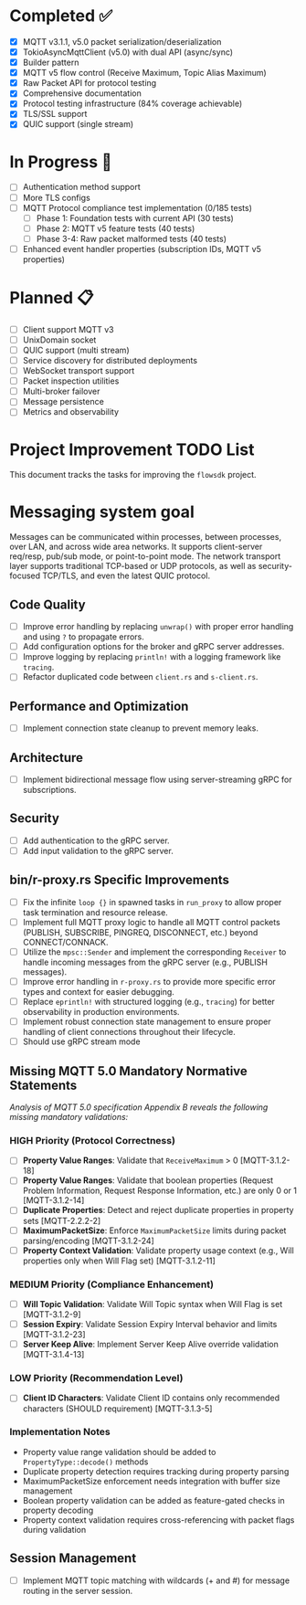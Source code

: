 # Completed ✅
- [x] MQTT v3.1.1, v5.0 packet serialization/deserialization
- [x] TokioAsyncMqttClient (v5.0) with dual API (async/sync)
- [x] Builder pattern
- [x] MQTT v5 flow control (Receive Maximum, Topic Alias Maximum)
- [x] Raw Packet API for protocol testing
- [x] Comprehensive documentation
- [x] Protocol testing infrastructure (84% coverage achievable)
- [x] TLS/SSL support
- [x] QUIC support (single stream)

# In Progress 🚧
- [ ] Authentication method support
- [ ] More TLS configs
- [ ] MQTT Protocol compliance test implementation (0/185 tests)
  - [ ] Phase 1: Foundation tests with current API (30 tests)
  - [ ] Phase 2: MQTT v5 feature tests (40 tests)  
  - [ ] Phase 3-4: Raw packet malformed tests (40 tests)
- [ ] Enhanced event handler properties (subscription IDs, MQTT v5 properties)

# Planned 📋
- [ ] Client support MQTT v3
- [ ] UnixDomain socket
- [ ] QUIC support (multi stream)
- [ ] Service discovery for distributed deployments
- [ ] WebSocket transport support
- [ ] Packet inspection utilities
- [ ] Multi-broker failover
- [ ] Message persistence
- [ ] Metrics and observability

# Project Improvement TODO List

This document tracks the tasks for improving the `flowsdk` project.

# Messaging system goal

Messages can be communicated within processes, between processes, over LAN, and across wide area networks. It supports client-server req/resp, pub/sub mode, or point-to-point mode. The network transport layer supports traditional TCP-based or UDP protocols, as well as security-focused TCP/TLS, and even the latest QUIC protocol.

## Code Quality 

- [ ] Improve error handling by replacing `unwrap()` with proper error handling and using `?` to propagate errors.
- [ ] Add configuration options for the broker and gRPC server addresses.
- [ ] Improve logging by replacing `println!` with a logging framework like `tracing`.
- [ ] Refactor duplicated code between `client.rs` and `s-client.rs`.

## Performance and Optimization

- [ ] Implement connection state cleanup to prevent memory leaks.

## Architecture

- [ ] Implement bidirectional message flow using server-streaming gRPC for subscriptions.

## Security

- [ ] Add authentication to the gRPC server.
- [ ] Add input validation to the gRPC server.

## bin/r-proxy.rs Specific Improvements

- [ ] Fix the infinite `loop {}` in spawned tasks in `run_proxy` to allow proper task termination and resource release.
- [ ] Implement full MQTT proxy logic to handle all MQTT control packets (PUBLISH, SUBSCRIBE, PINGREQ, DISCONNECT, etc.) beyond CONNECT/CONNACK.
- [ ] Utilize the `mpsc::Sender` and implement the corresponding `Receiver` to handle incoming messages from the gRPC server (e.g., PUBLISH messages).
- [ ] Improve error handling in `r-proxy.rs` to provide more specific error types and context for easier debugging.
- [ ] Replace `eprintln!` with structured logging (e.g., `tracing`) for better observability in production environments.
- [ ] Implement robust connection state management to ensure proper handling of client connections throughout their lifecycle.
- [ ] Should use gRPC stream mode

## Missing MQTT 5.0 Mandatory Normative Statements

*Analysis of MQTT 5.0 specification Appendix B reveals the following missing mandatory validations:*

### HIGH Priority (Protocol Correctness)
- [ ] **Property Value Ranges**: Validate that `ReceiveMaximum` > 0 [MQTT-3.1.2-18]
- [ ] **Property Value Ranges**: Validate that boolean properties (Request Problem Information, Request Response Information, etc.) are only 0 or 1 [MQTT-3.1.2-14]
- [ ] **Duplicate Properties**: Detect and reject duplicate properties in property sets [MQTT-2.2.2-2]
- [ ] **MaximumPacketSize**: Enforce `MaximumPacketSize` limits during packet parsing/encoding [MQTT-3.1.2-24]
- [ ] **Property Context Validation**: Validate property usage context (e.g., Will properties only when Will Flag set) [MQTT-3.1.2-11]

### MEDIUM Priority (Compliance Enhancement)
- [ ] **Will Topic Validation**: Validate Will Topic syntax when Will Flag is set [MQTT-3.1.2-9]
- [ ] **Session Expiry**: Validate Session Expiry Interval behavior and limits [MQTT-3.1.2-23]
- [ ] **Server Keep Alive**: Implement Server Keep Alive override validation [MQTT-3.1.4-13]

### LOW Priority (Recommendation Level)
- [ ] **Client ID Characters**: Validate Client ID contains only recommended characters (SHOULD requirement) [MQTT-3.1.3-5]

### Implementation Notes
- Property value range validation should be added to `PropertyType::decode()` methods
- Duplicate property detection requires tracking during property parsing
- MaximumPacketSize enforcement needs integration with buffer size management
- Boolean property validation can be added as feature-gated checks in property decoding
- Property context validation requires cross-referencing with packet flags during validation

## Session Management
- [ ] Implement MQTT topic matching with wildcards (+ and #) for message routing in the server session.
